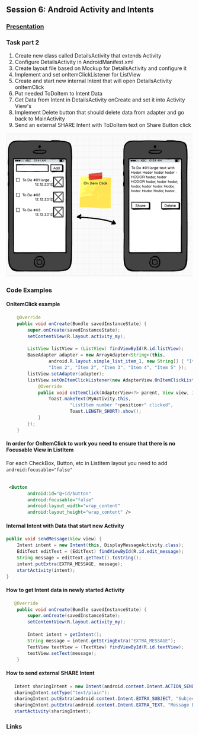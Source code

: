 ## Session 6: Android Activity and Intents
### [Presentation](Android_Activity_and_Intents.pdf)
### Task part 2

1. Create new class called DetailsActivity that extends Activity
2. Configure DetailsActivity in AndroidManifest.xml
3. Create layout file based on Mockup for DetailsActivity and configure it
4. Implement and set onItemClickListener for ListView
5. Create and start new internal Intent that will open DetailsActivity onItemClick
6. Put needed ToDoItem to Intent Data
7. Get Data from Intent in DetailsActivity onCreate and set it into Activity View's
8. Implement Delete button that should delete data from adapter and go back to MainActivity
9. Send an external SHARE Intent with ToDoItem text on Share Button click

![Mockup](mockup.png)

### Code Examples

#### OnItemClick example
```java
    @Override
    public void onCreate(Bundle savedInstanceState) {
        super.onCreate(savedInstanceState);
        setContentView(R.layout.activity_my);

        ListView listView = (ListView) findViewById(R.id.listView);
        BaseAdapter adapter = new ArrayAdapter<String>(this,
                android.R.layout.simple_list_item_1, new String[] { "Item 1",
                "Item 2", "Item 2", "Item 3", "Item 4", "Item 5" });
        listView.setAdapter(adapter);
        listView.setOnItemClickListener(new AdapterView.OnItemClickListener() {
            @Override
            public void onItemClick(AdapterView<?> parent, View view, int position, long id) {
                Toast.makeText(MyActivity.this,
                        "ListItem number "+position+" clicked",
                        Toast.LENGTH_SHORT).show();
            }
        });
    }
```
#### In order for OnItemClick to work you need to ensure that there is no Focusable View in ListItem
For each CheckBox, Button, etc in ListItem layout you need to add ```android:focusable="false"```
``` xml

 <Button
        android:id="@+id/button"
        android:focusable="false"
        android:layout_width="wrap_content"
        android:layout_height="wrap_content" />

```

#### Internal Intent with Data that start new Activity
``` java
public void sendMessage(View view) {
    Intent intent = new Intent(this, DisplayMessageActivity.class);
    EditText editText = (EditText) findViewById(R.id.edit_message);
    String message = editText.getText().toString();
    intent.putExtra(EXTRA_MESSAGE, message);
    startActivity(intent);
}
```

#### How to get Intent data in newly started Activity
``` java
   @Override
    public void onCreate(Bundle savedInstanceState) {
        super.onCreate(savedInstanceState);
        setContentView(R.layout.activity_my);

        Intent intent = getIntent();
        String message = intent.getStringExtra("EXTRA_MESSAGE");
        TextView textView = (TextView) findViewById(R.id.textView);
        textView.setText(message);
    }
```

#### How to send external SHARE Intent
``` java
   Intent sharingIntent = new Intent(android.content.Intent.ACTION_SEND);
   sharingIntent.setType("text/plain");
   sharingIntent.putExtra(android.content.Intent.EXTRA_SUBJECT, "Subject Here");
   sharingIntent.putExtra(android.content.Intent.EXTRA_TEXT, "Message Body");
   startActivity(sharingIntent);
```

### Links
